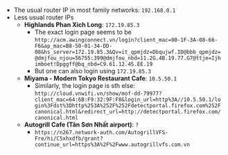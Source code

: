 - The usual router IP in most family networks: `192.168.0.1`
- Less usual router IPs
    - **Highlands Phan Xich Long**: `172.19.85.3`
        - The exact login page seems to be
          `http://acm.awingconnect.vn/login?client_mac=00-1F-3A-08-66-F6&ap_mac=B8-50-01-34-DD-08&hs_server=172.19.85.3&Qv=it_qpmjdz=Dbqujwf.ID@bbb_qpmjdz=@dmjfou_njou=56755:399@dmjfou_nbd=11.2G.4B.19.77.G7@ttje=Ijhimboet!Dpggff@bq_nbd=C9.61.12.45.EE.19`
        - But one can also login using `172.19.85.3`
    - **Miyama - Modern Tokyo Restaurant Cafe**: `10.5.50.1`
        - Similarly, the login page is sth else:
          `http://cloud.vnwifi.vn/show/mof-dd-79977?client_mac=64:6B:F9:32:9F:F8&login_url=http%3A//10.5.50.1/login%3Fdst%3Dhttp%253A%252F%252Fdetectportal.firefox.com%252Fcanonical.html&redirect_url=http://detectportal.firefox.com/canonical.html`
    - **Autogrill Cafe (Tân Sơn Nhất airport)**: `?`
        - `https://n267.network-auth.com/AutogrillVFS-Fre/hi/C5xhxdfb/grant?continue_url=https%3A%2F%2Fwww.autogrillvfs.com.vn`
